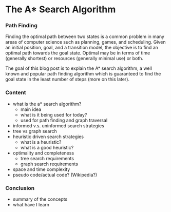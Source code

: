 # The A* Search Algorithm

### Path Finding
Finding the optimal path between two states is a common problem in many areas of computer science such as planning, games, and scheduling. Given an initial position, goal, and a transition model, the objective is to find an optimal path towards the goal state. Optimal may be in terms of time (generally shortest) or resources (generally minimal use) or both.

The goal of this blog post is to explain the A* search algorithm, a well known and popular path finding algorithm which is guaranteed to find the goal state in the least number of steps (more on this later).

### Content
- what is the a* search algorithm?
  - main idea
  - what is it being used for today?
  - used for path finding and graph traversal
- informed v.s. uninformed search strategies
- tree vs graph search
- heuristic driven search strategies
  - what is a heuristic?
  - what is a good heuristic?
- optimality and completeness
  - tree search requirements
  - graph search requirements
- space and time complexity
- pseudo code/actual code? (Wikipedia?)

### Conclusion
- summary of the concepts
- what have I learn
